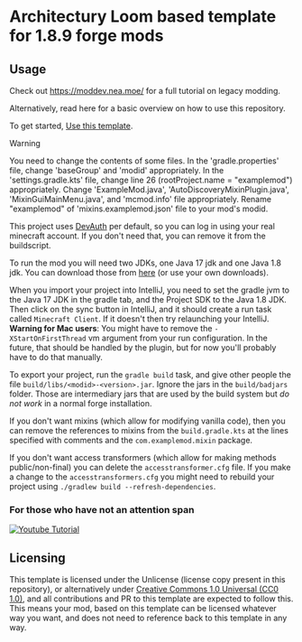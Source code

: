 # Architectury Loom based template for 1.8.9 forge mods

## Usage

Check out https://moddev.nea.moe/ for a full tutorial on legacy modding.

Alternatively, read here for a basic overview on how to use this repository.

To get started, [Use this template](https://github.com/new?template_name=forge-template-1.8.9&template_owner=hahaha98757).

> [!WARNING]
> You need to change the contents of some files.
> In the 'gradle.properties' file, change 'baseGroup' and 'modid' appropriately.
> In the 'settings.gradle.kts' file, change line 26 (rootProject.name = "examplemod") appropriately.
> Change 'ExampleMod.java', 'AutoDiscoveryMixinPlugin.java', 'MixinGuiMainMenu.java', and 'mcmod.info' file appropriately. Rename "examplemod" of 'mixins.examplemod.json' file to your mod's modid.
 

This project uses [DevAuth](https://github.com/DJtheRedstoner/DevAuth) per default, so you can log in using your real
minecraft account. If you don't need that, you can remove it from the buildscript.

To run the mod you will need two JDKs, one Java 17 jdk and one Java 1.8 jdk. You can download those
from [here](https://adoptium.net/temurin/releases) (or use your own downloads).

When you import your project into IntelliJ, you need to set the gradle jvm to the Java 17 JDK in the gradle tab, and the
Project SDK to the Java 1.8 JDK. Then click on the sync button in IntelliJ, and it should create a run task
called `Minecraft Client`. If it doesn't then try relaunching your IntelliJ. **Warning for Mac users**: You might have to remove the `-XStartOnFirstThread` vm argument from your run configuration. In the future, that should be handled by the plugin, but for now you'll probably have to do that manually.

To export your project, run the `gradle build` task, and give other people the
file `build/libs/<modid>-<version>.jar`. Ignore the jars in the `build/badjars` folder. Those are intermediary jars that
are used by the build system but *do not work* in a normal forge installation.

If you don't want mixins (which allow for modifying vanilla code), then you can remove the references to mixins from
the `build.gradle.kts` at the lines specified with comments and the `com.examplemod.mixin` package.

If you don't want access transformers (which allow for making methods public/non-final) you can delete the
`accesstransformer.cfg` file. If you make a change to the `accesstransformers.cfg` you might need to rebuild your
project using `./gradlew build --refresh-dependencies`.

### For those who have not an attention span

[![Youtube Tutorial](https://i.ytimg.com/vi/nWzHlomdCgc/maxresdefault.jpg)](https://www.youtube.com/watch?v=nWzHlomdCgc)

## Licensing

This template is licensed under the Unlicense (license copy present in this repository), or alternatively under [Creative Commons 1.0 Universal (CC0 1.0)](https://creativecommons.org/publicdomain/zero/1.0/), and all contributions and PR to this template are expected to follow this. This means your mod, based on this template can be licensed whatever way you want, and does not need to reference back to this template in any way.
